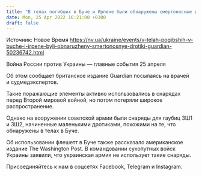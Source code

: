 ```yaml
---
title: "В телах погибших в Буче и Ирпене были обнаружены смертоносные дротики — СМИ"
date: Mon, 25 Apr 2022 16:21:00 +0300
draft: false
---
```

Источник: Новое Время https://nv.ua/ukraine/events/v-telah-pogibshih-v-buche-i-irpene-byli-obnaruzheny-smertonosnye-drotiki-guardian-50236742.html


 Война России против Украины — главные события 25 апреля

Об этом сообщает британское издание Guardian посылаясь на врачей и судмедэкспертов.

Такие поражающие элементы активно использовались в снарядах перед Второй мировой войной, но потом потеряли широкое распространение.

Однако на вооружении советской армии были снаряды для гаубиц ЗШ1 и ЗШ2, начиненные маленькими дротиками, похожими на те, что обнаружены в телах в Буче.

Об использовании флешетт в Буче также рассказало американское издание The Washington Post. В командовании сухопутных войск Украины заявили, что украинская армия не использует такие снаряды.

Присоединяйтесь к нам в соцсетях Facebook, Telegram и Instagram.

